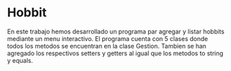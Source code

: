 # Hobbit
En este trabajo hemos desarrollado un programa par agregar  y listar hobbits mediante un menu interactivo. El programa cuenta con 5 clases donde todos los metodos se encuentran en la clase Gestion. Tambien se han agregado los respectivos setters y getters al igual que los metodos to string y equals.